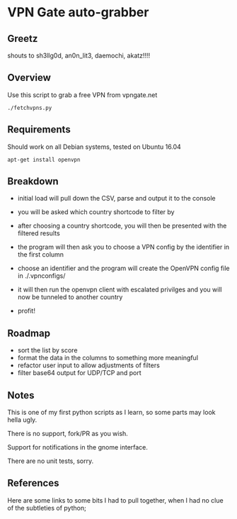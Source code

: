 # VPN Gate auto-grabber

## Greetz

shouts to sh3llg0d, an0n_lit3, daemochi, akatz!!!!

## Overview



Use this script to grab a free VPN from vpngate.net

```
./fetchvpns.py
```

## Requirements

Should work on all Debian systems, tested on Ubuntu 16.04

```
apt-get install openvpn
```

## Breakdown

- initial load will pull down the CSV, parse and output it to the console

- you will be asked which country shortcode to filter by

- after choosing a country shortcode, you will then be presented with the filtered results

- the program will then ask you to choose a VPN config by the identifier in the first column

- choose an identifier and the program will create the OpenVPN config file in ./.vpnconfigs/ 

- it will then run the openvpn client with escalated privilges and you will now be tunneled to another country

- profit!

## Roadmap

- sort the list by score
- format the data in the columns to something more meaningful
- refactor user input to allow adjustments of filters
- filter base64 output for UDP/TCP and port 

## Notes

This is one of my first python scripts as I learn, so some parts may look hella ugly.

There is no support, fork/PR as you wish.

Support for notifications in the gnome interface.

There are no unit tests, sorry.

## References

Here are some links to some bits I had to pull together, when I had no clue of the subtleties of python;
